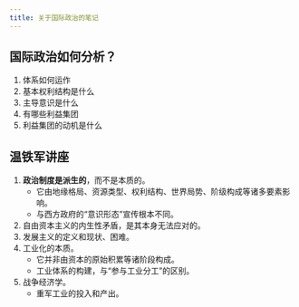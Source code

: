 ```yaml
---
title: 关于国际政治的笔记
---
```


## 国际政治如何分析？

1. 体系如何运作
2. 基本权利结构是什么
3. 主导意识是什么
4. 有哪些利益集团
5. 利益集团的动机是什么


## 温铁军讲座

1. **政治制度是派生的**，而不是本质的。
   - 它由地缘格局、资源类型、权利结构、世界局势、阶级构成等诸多要素影响。
   - 与西方政府的“意识形态”宣传根本不同。
2. 自由资本主义的内生性矛盾，是其本身无法应对的。
3. 发展主义的定义和现状、困难。
4. 工业化的本质。
   - 它并非由资本的原始积累等诸阶段构成。
   - 工业体系的构建，与“参与工业分工”的区别。
5. 战争经济学。
   - 重军工业的投入和产出。
